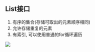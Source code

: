 ## List接口

1. 有序的集合(存储可取出的元素顺序相同)
2. 允许存储重复的元素
3. 有索引, 可以使用普通的for循环遍历

![](https://youpaiyun.zongqilive.cn/image/5dfed77c76085c3289187731.jpg)



